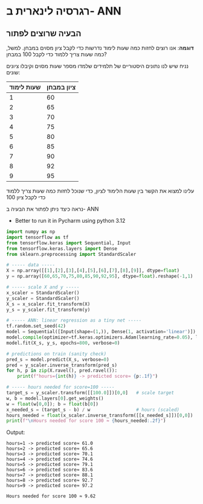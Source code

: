 # רגרסיה לינארית ב- ANN

## הבעיה שרוצים לפתור

**דוגמה**: אנו רוצים לחזות כמה שעות לימוד נדרשות כדי לקבל ציון מסוים במבחן. למשל, כמה שעות צריך ללמוד כדי לקבל 100 במבחן?

נניח שיש לנו נתונים היסטוריים של תלמידים שלמדו מספר שעות מסוים וקיבלו ציונים שונים:

| שעות לימוד | ציון במבחן |
|------------|------------|
| 1          | 60         |
| 2          | 65         |
| 3          | 70         |
| 4          | 75         |
| 5          | 80         |
| 6          | 85         |
| 7          | 90         |
| 8          | 92         |
| 9          | 95         |

עלינו למצוא את הקשר בין שעות הלימוד לציון, כדי שנוכל לחזות כמה שעות צריך ללמוד כדי לקבל ציון 100

נראה כיצד ניתן לפתור את הבעיה ב- ANN

* Better to run it in Pycharm using python 3.12

```python
import numpy as np
import tensorflow as tf
from tensorflow.keras import Sequential, Input
from tensorflow.keras.layers import Dense
from sklearn.preprocessing import StandardScaler

# ----- data -----
X = np.array([[1],[2],[3],[4],[5],[6],[7],[8],[9]], dtype=float)
y = np.array([60,65,70,75,80,85,90,92,95], dtype=float).reshape(-1,1)

# ----- scale X and y -----
x_scaler = StandardScaler()
y_scaler = StandardScaler()
X_s = x_scaler.fit_transform(X)
y_s = y_scaler.fit_transform(y)

# ----- ANN: linear regression as a tiny net -----
tf.random.set_seed(42)
model = Sequential([Input(shape=(1,)), Dense(1, activation='linear')])
model.compile(optimizer=tf.keras.optimizers.Adam(learning_rate=0.05), loss='mse')
model.fit(X_s, y_s, epochs=800, verbose=0)

# predictions on train (sanity check)
pred_s = model.predict(X_s, verbose=0)
pred = y_scaler.inverse_transform(pred_s)
for h, p in zip(X.ravel(), pred.ravel()):
    print(f"hours={int(h)} -> predicted score≈ {p:.1f}")

# ----- hours needed for score=100 -----
target_s = y_scaler.transform([[100.0]])[0,0]   # scale target
w, b = model.layers[0].get_weights()
w = float(w[0,0]); b = float(b[0])
x_needed_s = (target_s - b) / w                 # hours (scaled)
hours_needed = float(x_scaler.inverse_transform([[x_needed_s]])[0,0])
print(f"\nHours needed for score 100 ≈ {hours_needed:.2f}")
```

Output:
```
hours=1 -> predicted score≈ 61.0
hours=2 -> predicted score≈ 65.6
hours=3 -> predicted score≈ 70.1
hours=4 -> predicted score≈ 74.6
hours=5 -> predicted score≈ 79.1
hours=6 -> predicted score≈ 83.6
hours=7 -> predicted score≈ 88.1
hours=8 -> predicted score≈ 92.7
hours=9 -> predicted score≈ 97.2

Hours needed for score 100 ≈ 9.62
```